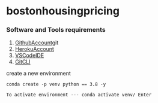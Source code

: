 # bostonhousingpricing
### Software and Tools requirements
1. [GithubAccount](https://github.com)git
2. [HerokuAccount](https://heroku.com)
3. [VSCodeIDE](https://code.visualstudio.com/)
4. [GitCLI](https://git-scm.com/book/en/v2/Getting-Started-The-Command-Line)

create a new environment
```
conda create -p venv python == 3.8 -y

To activate environment --- conda activate venv/ Enter
